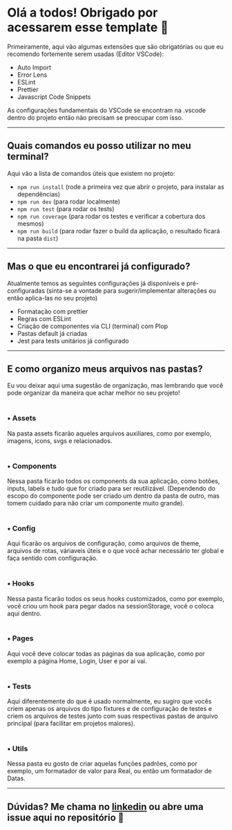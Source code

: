 <h1>Olá a todos! Obrigado por acessarem esse template 🤘</h1>

Primeiramente, aqui vão algumas extensões que são obrigatórias ou que eu recomendo fortemente serem usadas (Editor VSCode):
- Auto Import
- Error Lens
- ESLint
- Prettier
- Javascript Code Snippets

As configurações fundamentais do VSCode se encontram na .vscode dentro do projeto então não precisam se preocupar com isso.
<hr>
<h2>Quais comandos eu posso utilizar no meu terminal?</h2>
Aqui vão a lista de comandos úteis que existem no projeto:

- `npm run install` (rode a primeira vez que abrir o projeto, para instalar as dependências)
- `npm run dev` (para rodar localmente)
- `npm run test` (para rodar os tests)
- `npm run coverage` (para rodar os testes e verificar a cobertura dos mesmos)
- `npm run build` (para rodar fazer o build da aplicação, o resultado ficará na pasta `dist`)

<hr>
<h2>Mas o que eu encontrarei já configurado?</h2>

Atualmente temos as seguintes configurações já disponíveis e pré-configuradas (sinta-se a vontade para sugerir/implementar alterações ou então aplica-las no seu projeto)
- Formatação com prettier
- Regras com ESLint
- Criação de componentes via CLI (terminal) com Plop
- Pastas default já criadas
- Jest para tests unitários já configurado

<hr>
<h2>E como organizo meus arquivos nas pastas?</h2>
Eu vou deixar aqui uma sugestão de organização, mas lembrando que você pode organizar da maneira que achar melhor no seu projeto!
<br><br>
<h3>• Assets</h3>
Na pasta assets ficarão aqueles arquivos auxiliares, como por exemplo, imagens, icons, svgs e relacionados.
<br><br>
<h3>• Components</h3>
Nessa pasta ficarão todos os components da sua aplicação, como botões, inputs, labels e tudo que for criado para ser reutilizável. (Dependendo do escopo do componente pode ser criado um dentro da pasta de outro, mas tomem cuidado para não criar um componente muito grande).
<br><br>
<h3>• Config</h3>
Aqui ficarão os arquivos de configuração, como arquivos de theme, arquivos de rotas, váriaveis úteis e o que você achar necessário ter global e faça sentido com configuração.
<br><br>
<h3>• Hooks</h3>
Nessa pasta ficarão todos os seus hooks customizados, como por exemplo, você criou um hook para pegar dados na sessionStorage, você o coloca aqui dentro.
<br><br>
<h3>• Pages</h3>
Aqui você deve colocar todas as páginas da sua aplicação, como por exemplo a página Home, Login, User e por ai vai.
<br><br>
<h3>• Tests</h3>
Aqui diferentemente do que é usado normalmente, eu sugiro que vocês criem apenas os arquivos do tipo fixtures e de configuração de testes e criem os arquivos de testes junto com suas respectivas pastas de arquivo principal (para facilitar em projetos maiores).
<br><br>
<h3>• Utils</h3>
Nessa pasta eu gosto de criar aquelas funções padrões, como por exemplo, um formatador de valor para Real, ou então um formatador de Datas.
<hr>
<h2>Dúvidas? Me chama no <a href="https://www.linkedin.com/in/amon-ra-cardoso-51231020b/">linkedin</a> ou abre uma issue aqui no repositório 🚀</h2>